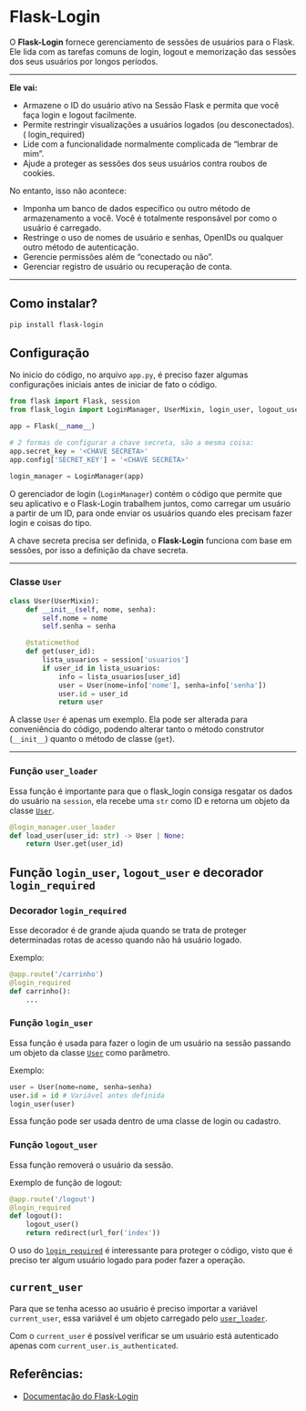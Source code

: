 # Flask-Login

O **Flask-Login** fornece gerenciamento de sessões de usuários para o Flask. Ele lida com as tarefas comuns de login, logout e memorização das sessões dos seus usuários por longos períodos.

---

**Ele vai:**

- Armazene o ID do usuário ativo na Sessão Flask e permita que você faça login e logout facilmente.
- Permite restringir visualizações a usuários logados (ou desconectados). ( login_required)
- Lide com a funcionalidade normalmente complicada de “lembrar de mim”.
- Ajude a proteger as sessões dos seus usuários contra roubos de cookies.

No entanto, isso não acontece:

- Imponha um banco de dados específico ou outro método de armazenamento a você. Você é totalmente responsável por como o usuário é carregado.
- Restringe o uso de nomes de usuário e senhas, OpenIDs ou qualquer outro método de autenticação.
- Gerencie permissões além de “conectado ou não”.
- Gerenciar registro de usuário ou recuperação de conta.

---

## Como instalar?

```sh
pip install flask-login
```

## Configuração

No inicio do código, no arquivo `app.py`, é preciso fazer algumas configurações iniciais antes de iniciar de fato o código.

```python
from flask import Flask, session
from flask_login import LoginManager, UserMixin, login_user, logout_user, login_required, current_user

app = Flask(__name__)

# 2 formas de configurar a chave secreta, são a mesma coisa:
app.secret_key = '<CHAVE SECRETA>'
app.config['SECRET_KEY'] = '<CHAVE SECRETA>'

login_manager = LoginManager(app)
```

O gerenciador de login (`LoginManager`) contém o código que permite que seu aplicativo e o Flask-Login trabalhem juntos, como carregar um usuário a partir de um ID, para onde enviar os usuários quando eles precisam fazer login e coisas do tipo.

A chave secreta precisa ser definida, o **Flask-Login** funciona com base em sessões, por isso a definição da chave secreta.

---

### Classe `User`

```python
class User(UserMixin):
    def __init__(self, nome, senha):
        self.nome = nome
        self.senha = senha

    @staticmethod
    def get(user_id):
        lista_usuarios = session['usuarios']
        if user_id in lista_usuarios:
            info = lista_usuarios[user_id]
            user = User(nome=info['nome'], senha=info['senha'])
            user.id = user_id
            return user
```

A classe `User` é apenas um exemplo. Ela pode ser alterada para conveniência do código, podendo alterar tanto o método construtor (`__init__`) quanto o método de classe (`get`).

---

### Função `user_loader`

Essa função é importante para que o flask_login consiga resgatar os dados do usuário na `session`, ela recebe uma `str` como ID e retorna um objeto da classe [`User`](#classe-user).

```python
@login_manager.user_loader
def load_user(user_id: str) -> User | None:
    return User.get(user_id)
```

## Função `login_user`, `logout_user` e decorador `login_required`

### Decorador `login_required`

Esse decorador é de grande ajuda quando se trata de proteger determinadas rotas de acesso quando não há usuário logado.

Exemplo:
```python
@app.route('/carrinho')
@login_required
def carrinho():
    ...
```

### Função `login_user`

Essa função é usada para fazer o login de um usuário na sessão passando um objeto da classe [`User`](#classe-user) como parâmetro.

Exemplo:
```python
user = User(nome=nome, senha=senha)
user.id = id # Variável antes definida
login_user(user)
```

Essa função pode ser usada dentro de uma classe de login ou cadastro.

### Função `logout_user`

Essa função removerá o usuário da sessão.

Exemplo de função de logout:
```python
@app.route('/logout')
@login_required
def logout():
    logout_user()
    return redirect(url_for('index'))
```

O uso do [`login_required`](#login_required) é interessante para proteger o código, visto que é preciso ter algum usuário logado para poder fazer a operação.

## `current_user`

Para que se tenha acesso ao usuário é preciso importar a variável `current_user`, essa variável é um objeto carregado pelo [`user_loader`](#função-user_loader).

Com o `current_user` é possível verificar se um usuário está autenticado apenas com `current_user.is_authenticated`.

## Referências:

- [Documentação do Flask-Login](https://flask-login.readthedocs.io/en/latest/)